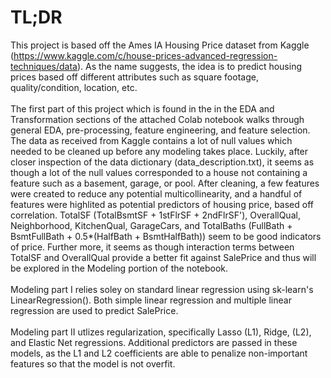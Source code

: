 # TL;DR

This project is based off the Ames IA Housing Price dataset from Kaggle (https://www.kaggle.com/c/house-prices-advanced-regression-techniques/data). As the name suggests, the idea is to predict housing prices based off different attributes such as square footage, quality/condition, location, etc. 
<br>
<br>
The first part of this project which is found in the in the EDA and Transformation sections of the attached Colab notebook walks through general EDA, pre-processing, feature engineering, and feature selection. The data as received from Kaggle contains a lot of null values which needed to be cleaned up before any modeling takes place. Luckily, after closer inspection of the data dictionary (data_description.txt), it seems as though a lot of the null values corresponded to a house not containing a feature such as a basement, garage, or pool. After cleaning, a few features were created to reduce any potential multicollinearity, and a handful of features were highlited as potential predictors of housing price, based off correlation. TotalSF (TotalBsmtSF + 1stFlrSF + 2ndFlrSF'), OverallQual, Neighborhood, KitchenQual, GarageCars, and TotalBaths (FullBath + BsmtFullBath + 0.5*(HalfBath + BsmtHalfBath)) seem to be good indicators of price. Further more, it seems as though interaction terms between TotalSF and OverallQual provide a better fit against SalePrice and thus will be explored in the Modeling portion of the notebook.
<br>
<br>
Modeling part I relies soley on standard linear regression using sk-learn's LinearRegression(). Both simple linear regression and multiple linear regression are used to predict SalePrice.
<br>
<br>
Modeling part II utlizes regularization, specifically Lasso (L1), Ridge, (L2), and Elastic Net regressions. Additional predictors are passed in these models, as the L1 and L2 coefficients are able to penalize non-important features so that the model is not overfit. 
